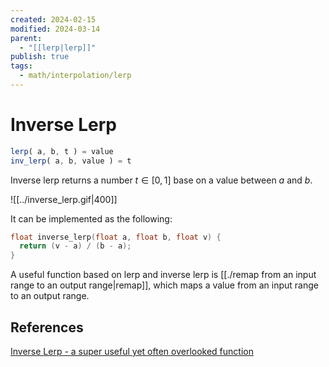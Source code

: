 ```yaml
---
created: 2024-02-15
modified: 2024-03-14
parent:
  - "[[lerp|lerp]]"
publish: true
tags:
  - math/interpolation/lerp
---
```

# Inverse Lerp

```js
lerp( a, b, t ) = value
inv_lerp( a, b, value ) = t
```
Inverse lerp returns a number $t \in [0, 1]$ base on a value between $a$ and $b$. 

![[../inverse_lerp.gif|400]]

It can be implemented as the following:
```cpp
float inverse_lerp(float a, float b, float v) {
  return (v - a) / (b - a);
}
```

A useful function based on lerp and inverse lerp is [[./remap from an input range to an output range|remap]], which maps a value from an input range to an output range.
## References
[Inverse Lerp - a super useful yet often overlooked function](https://gamedev.net/tutorials/programming/general-and-gameplay-programming/inverse-lerp-a-super-useful-yet-often-overlooked-function-r5230/)
